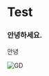 # Test

### 안녕하세요.

안녕

![GD](https://news.nate.com/view/photo?url=https://thumbnews.nateimg.co.kr/view610///onimg.nate.com/orgImg/tn/2016/08/11/2016081119465541132_1.jpg)
